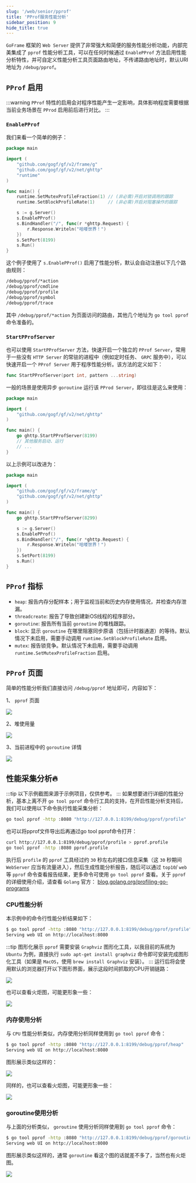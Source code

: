 ```yaml
---
slug: '/web/senior/pprof'
title: 'PProf服务性能分析'
sidebar_position: 9
hide_title: true
---
```


`GoFrame` 框架的 `Web Server` 提供了非常强大和简便的服务性能分析功能，内部完美集成了 `pprof` 性能分析工具，可以在任何时候通过 `EnablePProf` 方法启用性能分析特性，并可自定义性能分析工具页面路由地址，不传递路由地址时，默认URI地址为 `/debug/pprof`。

## `PProf` 启用
:::warning
`PProf` 特性的启用会对程序性能产生一定影响，具体影响程度需要根据当前业务场景在 `PProd` 启用前后进行对比。
:::
### `EnablePProf`

我们来看一个简单的例子：

```go
package main

import (
    "github.com/gogf/gf/v2/frame/g"
    "github.com/gogf/gf/v2/net/ghttp"
    "runtime"
)

func main() {
    runtime.SetMutexProfileFraction(1) // (非必需)开启对锁调用的跟踪
    runtime.SetBlockProfileRate(1)     // (非必需)开启对阻塞操作的跟踪

    s := g.Server()
    s.EnablePProf()
    s.BindHandler("/", func(r *ghttp.Request) {
        r.Response.Writeln("哈喽世界！")
    })
    s.SetPort(8199)
    s.Run()
}
```

这个例子使用了 `s.EnablePProf()` 启用了性能分析，默认会自动注册以下几个路由规则：

```html
/debug/pprof/*action
/debug/pprof/cmdline
/debug/pprof/profile
/debug/pprof/symbol
/debug/pprof/trace
```

其中 `/debug/pprof/*action` 为页面访问的路由，其他几个地址为 `go tool pprof` 命令准备的。

### `StartPProfServer`

也可以使用 `StartPProfServer` 方法，快速开启一个独立的 `PProf Server`，常用于一些没有 `HTTP Server` 的常驻的进程中（例如定时任务、 `GRPC` 服务中），可以快速开启一个 `PProf Server` 用于程序性能分析。该方法的定义如下：

```go
func StartPProfServer(port int, pattern ...string)
```

一般的场景是使用异步 `goroutine` 运行该 `PProd Server`，即往往是这么来使用：

```go
package main

import (
    "github.com/gogf/gf/v2/net/ghttp"
)

func main() {
    go ghttp.StartPProfServer(8199)
    // 其他服务启动、运行
    // ...
}
```

以上示例可以改进为：

```go
package main

import (
    "github.com/gogf/gf/v2/frame/g"
    "github.com/gogf/gf/v2/net/ghttp"
)

func main() {
    go ghttp.StartPProfServer(8299)

    s := g.Server()
    s.EnablePProf()
    s.BindHandler("/", func(r *ghttp.Request) {
        r.Response.Writeln("哈喽世界！")
    })
    s.SetPort(8199)
    s.Run()
}
```

## `PProf` 指标

- `heap`: 报告内存分配样本；用于监视当前和历史内存使用情况，并检查内存泄漏。
- `threadcreate`: 报告了导致创建新OS线程的程序部分。
- `goroutine`: 报告所有当前 `goroutine` 的堆栈跟踪。
- `block`: 显示 `goroutine` 在哪里阻塞同步原语（包括计时器通道）的等待。默认情况下未启用，需要手动调用 `runtime.SetBlockProfileRate` 启用。
- `mutex`: 报告锁竞争。默认情况下未启用，需要手动调用 `runtime.SetMutexProfileFraction` 启用。

## `PProf` 页面

简单的性能分析我们直接访问 `/debug/pprof` 地址即可，内容如下：

1、 `pprof` 页面

![](/markdown/0c6356506eecaa796495070aab32fcb6.png)

2、堆使用量

![](/markdown/990043747df320652c2ab0944f259f73.png)

3、当前进程中的 `goroutine` 详情

![](/markdown/4aad1989545e9fe67cf46de3b06686aa.png)

## 性能采集分析🔥
:::tip
以下示例截图来源于示例项目，仅供参考。
:::
如果想要进行详细的性能分析，基本上离不开 `go tool pprof` 命令行工具的支持，在开启性能分析支持后，我们可以使用以下命令执行性能采集分析：

```bash
go tool pprof -http :8080 "http://127.0.0.1:8199/debug/pprof/profile"
```

也可以将pprof文件导出后再通过go tool pprof命令打开：

```bash
curl http://127.0.0.1:8199/debug/pprof/profile > pprof.profile
go tool pprof -http :8080 pprof.profile
```

执行后 `profile` 的 `pprof` 工具经过约 `30` 秒左右的接口信息采集（这 `30` 秒期间 `WebServer` 应当有流量进入），然后生成性能分析报告，随后可以通过 `top10`/ `web` 等 `pprof` 命令查看报告结果，更多命令可使用 `go tool pprof` 查看。关于 `pprof` 的详细使用介绍，请查看 `Golang` 官方： [blog.golang.org/profiling-go-programs](https://blog.golang.org/profiling-go-programs)

### CPU性能分析

本示例中的命令行性能分析结果如下：

```bash
$ go tool pprof -http :8080 "http://127.0.0.1:8199/debug/pprof/profile"
Serving web UI on http://localhost:8080
```
:::tip
图形化展示 `pprof` 需要安装 `Graphviz` 图形化工具，以我目前的系统为 `Ubuntu` 为例，直接执行 `sudo apt-get install graphviz` 命令即可安装完成图形化工具（如果是 `MacOS`，使用 `brew install Graphviz` 安装）。
:::
运行后将会使用默认的浏览器打开以下图形界面，展示这段时间抓取的CPU开销链路：

![](/markdown/56387af30ed4e111df652c5918f36313.png)

也可以查看火炬图，可能更形象一些：

![](/markdown/69a078ee228fa5ae63e91ea8bd45b6db.png)

### 内存使用分析

与 `CPU` 性能分析类似，内存使用分析同样使用到 `go tool pprof` 命令：

```bash
$ go tool pprof -http :8080 "http://127.0.0.1:8199/debug/pprof/heap"
Serving web UI on http://localhost:8080
```

图形展示类似这样的：

![](/markdown/3740981520744e6a3831ba5f2c811e23.png)

同样的，也可以查看火炬图，可能更形象一些：

![](/markdown/8f5ef1007b9eaddab88adadfff9f6101.png)

### goroutine使用分析

与上面的分析类似， `goroutine` 使用分析同样使用到 `go tool pprof` 命令：

```bash
$ go tool pprof -http :8080 "http://127.0.0.1:8199/debug/pprof/goroutine"
Serving web UI on http://localhost:8080
```

图形展示类似这样的，通常 `goroutine` 看这个图的话就差不多了，当然也有火炬图。

![](/markdown/adbc81d2a903ede5454eeb85c2ca5743.png)